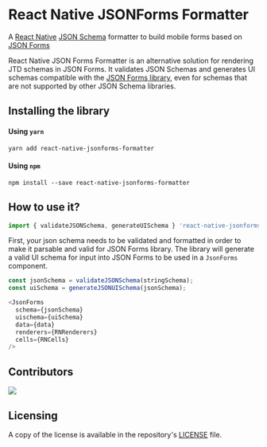 # React Native JSONForms Formatter

A [React Native](https://reactnative.dev/) [JSON Schema](https://json-schema.org/) formatter to build mobile forms based on [JSON Forms](https://jsonforms.io/)

React Native JSON Forms Formatter is an alternative solution for rendering JTD schemas in JSON Forms. It validates JSON Schemas and generates UI schemas compatible with the [JSON Forms library](https://github.com/eclipsesource/jsonforms), even for schemas that are not supported by other JSON Schema libraries.

## Installing the library

#### Using `yarn`

```
yarn add react-native-jsonforms-formatter
```

#### Using `npm`

```
npm install --save react-native-jsonforms-formatter
```

## How to use it?

```javascript
import { validateJSONSchema, generateUISchema } 'react-native-jsonforms-formatter';
```

First, your json schema needs to be validated and formatted in order to make it parsable and valid for JSON Forms library. The library will generate a valid UI schema for input into JSON Forms to be used in a `JsonForms` component.

```javascript
const jsonSchema = validateJSONSchema(stringSchema);
const uiSchema = generateJSONUISchema(jsonSchema);

<JsonForms
  schema={jsonSchema}
  uischema={uiSchema}
  data={data}
  renderers={RNRenderers}
  cells={RNCells}
/>
```

## Contributors
<a href="https://github.com/PADAS/react-native-jsonforms-formatter/graphs/contributors">
  <img src="https://contributors-img.web.app/image?repo=PADAS/react-native-jsonforms-formatter" />
</a>

## Licensing
A copy of the license is available in the repository's [LICENSE](LICENSE) file.
